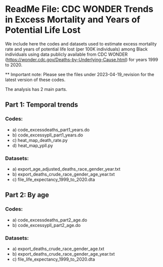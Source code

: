 # ReadMe File: CDC WONDER Trends in Excess Mortality and Years of Potential Life Lost

We include here the codes and datasets used to estimate excess mortality rate and years of potential life lost (per 100K individuals) among Black individuals using data publicly available from CDC WONDER (https://wonder.cdc.gov/Deaths-by-Underlying-Cause.html) for years 1999 to 2020.

** Important note: Please see the files under 2023-04-19_revision for the latest version of these codes.

The analysis has 2 main parts.

## Part 1: Temporal trends

### Codes: 
- a)  code_excessdeaths_part1_years.do 
- b)  code_excessypll_part1_years.do 
- c)  heat_map_death_rate.py
- d)  heat_map_ypll.py
### Datasets: 
- a)  export_age_adjusted_deaths_race_gender_year.txt
- b)  export_deaths_crude_race_gender_age_year.txt
- c) file_life_expectancy_1999_to_2020.dta

## Part 2: By age

### Codes: 
- a)  code_excessdeaths_part2_age.do 
- b)  code_excessypll_part2_age.do 
### Datasets: 
- a)  export_deaths_crude_race_gender_age.txt
- b)  export_deaths_crude_race_gender_age_year.txt
- c) file_life_expectancy_1999_to_2020.dta
